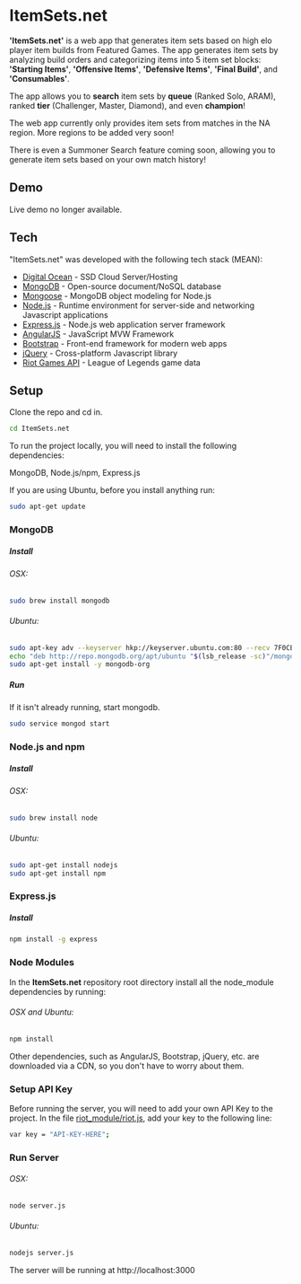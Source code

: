 # ItemSets.net

**'ItemSets.net'** is a web app that generates item sets based on high elo player item builds from Featured Games.
The app generates item sets by analyzing build orders and categorizing items into 5 item set blocks: **'Starting Items'**, **'Offensive Items'**, **'Defensive Items'**, **'Final Build'**, and **'Consumables'**.

The app allows you to **search** item sets by **queue** (Ranked Solo, ARAM), ranked **tier** (Challenger, Master, Diamond), and even **champion**!

The web app currently only provides item sets from matches in the NA region. More regions to be added very soon!

There is even a Summoner Search feature coming soon, allowing you to generate item sets based on your own match history!


## Demo
Live demo no longer available.

## Tech

"ItemSets.net" was developed with the following tech stack (MEAN):

* [Digital Ocean](https://www.digitalocean.com/?refcode=487c619b6f74) - SSD Cloud Server/Hosting
* [MongoDB](https://api.mongodb.org/) - Open-source document/NoSQL database
* [Mongoose](http://mongoosejs.com/docs/) - MongoDB object modeling for Node.js
* [Node.js](https://nodejs.org/) -  Runtime environment for server-side and networking Javascript applications
* [Express.js](http://expressjs.com/) -  Node.js web application server framework
* [AngularJS](https://angularjs.org/) - JavaScript MVW Framework
* [Bootstrap](http://getbootstrap.com/) - Front-end framework for modern web apps
* [jQuery](https://jquery.com/) - Cross-platform Javascript library
* [Riot Games API](https://developer.riotgames.com/) - League of Legends game data

## Setup

Clone the repo and cd in.
```bash
cd ItemSets.net
```

To run the project locally, you will need to install the following dependencies:

MongoDB, Node.js/npm, Express.js

If you are using Ubuntu, before you install anything run:
```bash
sudo apt-get update
```

### MongoDB

##### Install

###### OSX:
```bash
sudo brew install mongodb
```

###### Ubuntu:
```bash
sudo apt-key adv --keyserver hkp://keyserver.ubuntu.com:80 --recv 7F0CEB10
echo "deb http://repo.mongodb.org/apt/ubuntu "$(lsb_release -sc)"/mongodb-org/3.0 multiverse" | sudo tee /etc/apt/sources.list.d/mongodb-org-3.0.list
sudo apt-get install -y mongodb-org
```

##### Run
If it isn't already running, start mongodb.
```bash
sudo service mongod start
```

### Node.js and npm

##### Install

###### OSX:
```bash
sudo brew install node
```

###### Ubuntu:
```bash
sudo apt-get install nodejs
sudo apt-get install npm
```

### Express.js

##### Install
```bash
npm install -g express
```

### Node Modules
In the **ItemSets.net** repository root directory install all the node_module dependencies by running:

###### OSX and Ubuntu:
```bash
npm install
```
Other dependencies, such as AngularJS, Bootstrap, jQuery, etc. are downloaded via a CDN, so you don't have to worry about them.

### Setup API Key

Before running the server, you will need to add your own API Key to the project.
In the file [riot_module/riot.js](https://github.com/rithms/ItemSets.net/blob/master/riot_module/riot.js), add your key to the following line:
```bash
var	key = "API-KEY-HERE";
```

### Run Server
###### OSX:
```bash
node server.js
```

###### Ubuntu:
```bash
nodejs server.js
```

The server will be running at http://localhost:3000

